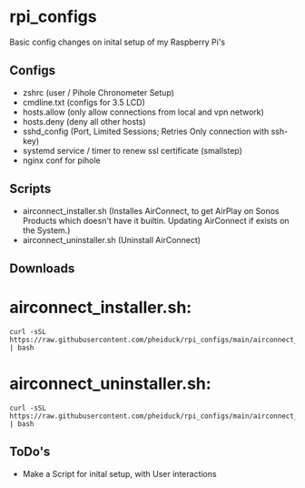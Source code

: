 # rpi_configs

Basic config changes on inital setup of my Raspberry Pi's

## Configs
- zshrc (user / Pihole Chronometer Setup)
- cmdline.txt (configs for 3.5 LCD)
- hosts.allow (only allow connections from local and vpn network)
- hosts.deny (deny all other hosts)
- sshd_config (Port, Limited Sessions; Retries Only connection with ssh-key)
- systemd service / timer to renew ssl certificate (smallstep)
- nginx conf for pihole

## Scripts
- airconnect_installer.sh (Installes AirConnect, to get AirPlay on Sonos Products which doesn't have it builtin.
  Updating AirConnect if exists on the System.)
- airconnect_uninstaller.sh (Uninstall AirConnect)

## Downloads

# airconnect_installer.sh:
```
curl -sSL https://raw.githubusercontent.com/pheiduck/rpi_configs/main/airconnect_installer.sh | bash
```

# airconnect_uninstaller.sh:
```
curl -sSL https://raw.githubusercontent.com/pheiduck/rpi_configs/main/airconnect_uninstaller.sh | bash
```

## ToDo's

- Make a Script for inital setup, with User interactions
